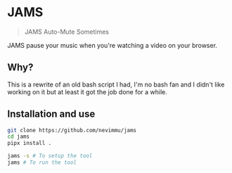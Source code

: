 # JAMS
> JAMS Auto-Mute Sometimes

JAMS pause your music when you're watching a video on your browser.

## Why?
This is a rewrite of an old bash script I had, I'm no bash fan and I didn't like working on it but at least it got the job done for a while.

## Installation and use

```bash
git clone https://github.com/nevimmu/jams
cd jams
pipx install .

jams -s # To setup the tool
jams # To run the tool
```